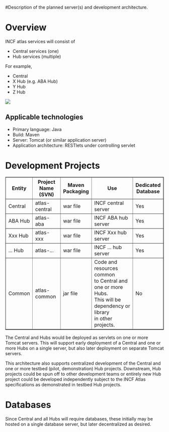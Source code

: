 #Description of the planned server(s) and development architecture.

# Overview #

INCF atlas services will consist of
  * Central services (one)
  * Hub services (multiple)

For example,
  * Central
  * X Hub (e.g. ABA Hub)
  * Y Hub
  * Z Hub

[![](http://docs.google.com/drawings/pub?id=12qhCBM4JtWspMJGRVQ7ditzBN7HCMq7W3GMp9xyrJ90&w=829&h=602&nonsense=something_that_ends_with.png)](http://docs.google.com/drawings/pub?id=12qhCBM4JtWspMJGRVQ7ditzBN7HCMq7W3GMp9xyrJ90&w=829&h=602)

## Applicable technologies ##
  * Primary language: Java
  * Build: Maven
  * Server: Tomcat (or similar application server)
  * Application architecture: RESTlets under controlling servlet

# Development Projects #

<table cellpadding='5' cellspacing='0' border='1'>
<blockquote><tr>
<blockquote><th>Entity</th>
<th>Project Name<br />(SVN)</th>
<th>Maven<br />Packaging</th>
<th>Use</th>
<th>Dedicated<br />Database</th>
</blockquote></tr>
<tr>
<blockquote><td>Central</td>
<td>atlas-central</td>
<td>war file</td>
<td>INCF central server</td>
<td>Yes</td>
</blockquote></tr>
<tr>
<blockquote><td>ABA Hub</td>
<td>atlas-aba</td>
<td>war file</td>
<td>INCF ABA hub server</td>
<td>Yes</td>
</blockquote></tr>
<tr>
<blockquote><td>Xxx Hub</td>
<td>atlas-xxx</td>
<td>war file</td>
<td>INCF Xxx hub server</td>
<td>Yes</td>
</blockquote></tr>
<tr>
<blockquote><td>... Hub</td>
<td>atlas-...</td>
<td>war file</td>
<td>INCF ... hub server</td>
<td>Yes</td>
</blockquote></tr>
<tr>
<blockquote><td>Common</td>
<td>atlas-common</td>
<td>jar file</td>
<td>Code and resources common <br />to Central and one or more Hubs.<br />This will be dependency or library <br />in other projects.</td>
<td>No</td>
</blockquote></tr>
</table></blockquote>

The Central and Hubs would be deployed as servlets on one or more Tomcat servers. This will support early deployment of a Central and one or more Hubs on a single server, but also later deployment on separate Tomcat servers.

This architecture also supports centralized development of the Central and one or more testbed (pilot, demonstration) Hub projects. Downstream, Hub projects could be spun off to other development teams or entirely new Hub project could be developed independently subject to the INCF Atlas specifications as demonstrated in testbed Hub projects.

# Databases #

Since Central and all Hubs will require databases, these initially may be hosted on a single database server, but later decentralized as desired.